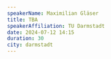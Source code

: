 ```yaml
---
speakerName: Maximilian Gläser
title: TBA
speakerAffiliation: TU Darmstadt
date: 2024-07-12 14:15
duration: 30
city: darmstadt
---
```

